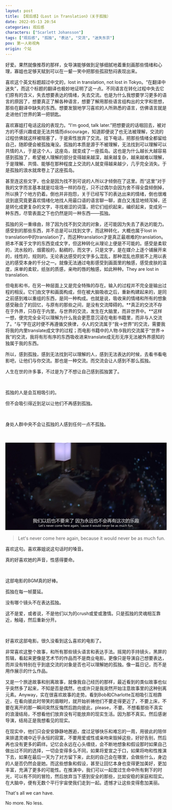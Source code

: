 ```yaml
---
layout: post
title: 【观后感】《Lost in Translation》（关于孤独）
date: 2022-05-13 20:54
categories: 观后感
characters: ["Scarlett Johansson"]
tags: ["观后感", "孤独", "表达", "交流", "迷失东京"]
pov: 第一人称视角
origin: 个站
---
```


好爱。果然就像推荐的那样，女导演能够做到足够细腻地着重刻画那些情绪和心理，寡姐也足够天赋到可以在一颦一笑中把那些孤寂愁闷表现出来。

喜欢这个英文标题超过中文的，lost in translation, not lost in Tokyo。“在翻译中迷失”，而这个标题的翻译也极妙地证明了这一点。不同语言在转化过程中失去它们原有的含义，失去想要表达的情绪，失去交流。也是为什么我想要学习更多的语言的原因了，想要真正了解各种语言，想要了解用那些语言组构出的文字和思想，那些在翻译中缺失的东西。想要发狠地学习喜欢的人所熟悉的语言，仿佛语言就是走进他们世界的第一把钥匙。

喜欢寡姐打电话这段的表现力。“I'm good, talk later.”把想要说的话咽回去，被对方的不感兴趣或是无法共情而discourage，知道即便说了也无法被理解，交流的过程仿佛就这样被阻塞了，于是索性放弃了交流。挂下电话，把那些情绪全都留给自己，随即便会被孤独淹没。孤独的本质是源于不被理解，无法找到可以理解可以共情的人，于是这个人，这座岛，就变成了一座孤岛。这也是为什么越长大越容易感到孤独了，希望被人理解的部分变得越来越深，越来越复杂，越来越难以理解，于是理解、共情、能够在那种程度上交流的人就变得越来越少，几乎完全消失。于是孤独的浪水就席卷上了这座孤岛。

甚至连这些文字，也全是因为找不到可说的人所以才倾倒在了这里。而“这里”对于我的文字而言基本就是垃圾场一样的存在，只不过偶尔会因为舍不得全盘倾倒掉，所以换了个地方扔着。倒也并非抱怨，关于已经写下的表达出来的情绪，倒也很难说到底究竟更喜欢情绪化地找人用最口语的语言聊一聊，直白又浅显地倾泻掉，还是转化成更复杂的文字，寻找艰涩的词藻，把它们组织起来，编织起来，变成另一种东西，尽管表面之下也仍然是同一种东西——孤独。

孤独的另一重缘由，除了因为找不到交流的对象，还可能因为失去了表达的能力。感受到的那些东西，并不总是可以找到文字，而这种转化，大概也属于lost in translation中的translation了，而这种translation才是真正最艰难的translation。把本不属于文字的东西变成文字，但这种转化从理论上便是不可能的。感受是柔软的，流水般的，烟雾般的，黏稠的，而文字，只是文字，是在媒介上逐个铺展开来的，线性的，规则的。无论表达感受的文字多么混乱，那种混乱也原抵不上用以表达的感受本身的千分之一。就像无法通过电影感受到画面里的触感，感受皮肤的温度，床单的柔软，纸张的质感，亲吻的唇的触感，如此种种。They are lost in translation.

但电影和书，在另一种层面上又是完全特殊的存在。输入的过程并不完全是输出过程的相反。它们由文字和画面构成，但在被大脑吸收之后，重新构建起来的，是同之前感到难以重组的东西，是同一种构成。也就是说，吸收来的情绪和所有的想象感受融合了的回忆，与原有的那些之间，是没有交流障碍的。**真正的交流不存在于外界，只存在于内里。与世界的交流，发生在大脑里，而非世界中。**这样一想，便完完全全可以理解为什么我会更愿意沉浸在电影书籍里，而非与人交流了。“与”字在这时便不再遵循交换律，*与*人的交流属于“我→世界”的交流，需要我将我的内里translate成文字的过程；而电影书籍中的人物*与*我的交流属于“世界→我”的交流，我将有形有序的东西吸收进来translate成无形无序无法被外界感知的独属于我的东西。

所以，感到孤独，感到无法找到可以理解的人，感到无法表达的时候，去看书看电影吧，让他们与你交流。那也是一种交流。而交流会让人感到不那么孤独。

人生在世的许多事，不过是为了不想让自己感到孤独罢了。

<br>

孤独的人是会互相吸引的。

但不会吸引得近到足以让他们不再感到孤独。

<br>

身处人群中央不会让孤独的人感到任何一点不孤独。

<br><br>
![](https://github.com/junesirius/junesirius.github.io/blob/master/assets/images/others/2022-05-13-Lost-in-Translation.png)
<br>

> Let's never come here again, because it would never be as much fun.

喜欢这句。喜欢寡姐说这句话时的嗓音。

真的好喜欢她的声音，性感得要命。

<br>

这部电影的BGM真的好棒。

孤独在每一帧蔓延。

没有哪个镜头不在表达孤独。

这不是爱，或者说，不是他们以为的crush或爱或激情。只是孤独的灵魂相互靠近，触碰，然后重新分开。

<br>

好喜欢这部电影。很久没看到这么喜欢的电影了。

非常喜欢这整个故事，和所有那些镜头语言和表达手法。摇晃的手持镜头，黑屏的剪辑，看起来更像是艺术节的作品而不是商业电影。更像只是导演自己想要表达，而并没有特别在乎到底交流的对象是否也可以理解她的孤独。像一篇日记，而不是用作展示的什么作品。

又是一个旅途故事和别离故事，就像我自己经历的那样，最近看到的类似故事也似乎突然多了起来，不知是否是偶然，也或许只是我突然开始注意故事里的这种别离元素。Anyway，实在很喜欢故事的走势。看到Bob和Charlotte互相吸引互相靠近，在看向彼此时带笑的眉眼时，就开始祈祷他们不要走得更近了，不要上床，不要在离开的那一瞬间突然反悔然后跑向彼此，please，不要。不想看那些不真实的浪漫结局，不想看他们放弃没有可能放弃的现实生活。因为那不真实。然后感谢导演，结局正是我想看见的现实。

在现实中，他们只会安安静静地邂逅，度过足够快乐和难忘的一周，用彼此的陪伴来排遣灵魂中近乎永恒的寂寞，不要用爱或性或亲吻来毁掉这些，好好告别，然后再也没有更多的羁绊。记忆会永远在心头缠绕，会不断地想象和假设那时如果自己做出过不同的选择，一切会变得多么不同，如果将爱宣之于口，如果将吻和性推演下去，如果在最后一天为了对方留下来，此刻的自己会在哪里，会做些什么，身边的人是否仍然会是她。而这些想象和假设，甚至让回忆本身也变得更加美好，更加丰富，充满了更多的可能性。在推演中，我们可以一起度过生命中所有剩下的时光，可以有不同的冒险，然后放弃当下感到安全的那些，比如安稳的家庭和现实。在大脑中，便有无数个平行宇宙使我们走到一起。遗憾才让这些变得愈加美丽。

That's all we can have.

No more. No less.
